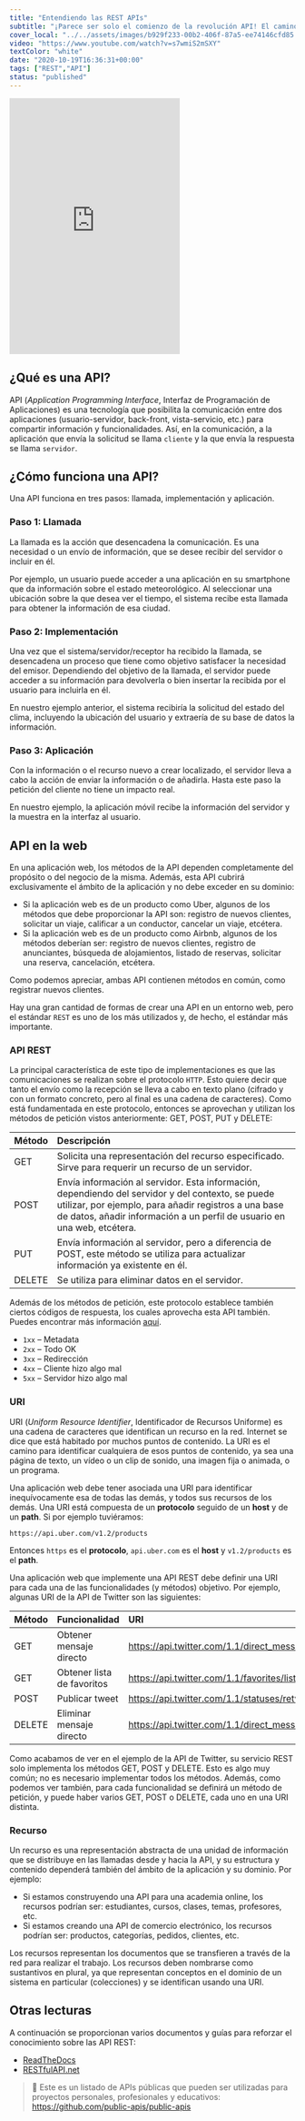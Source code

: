 ```yaml
---
title: "Entendiendo las REST APIs"
subtitle: "¡Parece ser solo el comienzo de la revolución API! El camino de la humanidad se dirige hacia la arquitectura de la API. Puedes aprender cualquier lenguaje o herramienta, pero esta es una de esas pocas especialidades que te garantizará un trabajo bien pagado durante los próximos 60 años, así que siéntete cómodo con REST API. :)"
cover_local: "../../assets/images/b929f233-00b2-406f-87a5-ee74146cfd85.jpeg"
video: "https://www.youtube.com/watch?v=s7wmiS2mSXY"
textColor: "white"
date: "2020-10-19T16:36:31+00:00"
tags: ["REST","API"]
status: "published"
---
```


<iframe height="450" src="https://www.youtube.com/embed/QsrWtqnQGMc" frameborder="0" allow="accelerometer; autoplay; encrypted-media; gyroscope; picture-in-picture" allowfullscreen></iframe>

## ¿Qué es una API?

API (*Application Programming Interface*, Interfaz de Programación de Aplicaciones) es una tecnología que posibilita la comunicación entre dos aplicaciones (usuario-servidor, back-front, vista-servicio, etc.) para compartir información y funcionalidades. Así, en la comunicación, a la aplicación que envía la solicitud se llama `cliente` y la que envía la respuesta se llama `servidor`.

## ¿Cómo funciona una API?

Una API funciona en tres pasos: llamada, implementación y aplicación.

### Paso 1: Llamada
La llamada es la acción que desencadena la comunicación. Es una necesidad o un envío de información, que se desee recibir del servidor o incluir en él.

Por ejemplo, un usuario puede acceder a una aplicación en su smartphone que da información sobre el estado meteorológico. Al seleccionar una ubicación sobre la que desea ver el tiempo, el sistema recibe esta llamada para obtener la información de esa ciudad.

### Paso 2: Implementación
Una vez que el sistema/servidor/receptor ha recibido la llamada, se desencadena un proceso que tiene como objetivo satisfacer la necesidad del emisor. Dependiendo del objetivo de la llamada, el servidor puede acceder a su información para devolverla o bien insertar la recibida por el usuario para incluirla en él.

En nuestro ejemplo anterior, el sistema recibiría la solicitud del estado del clima, incluyendo la ubicación del usuario y extraería de su base de datos la información.

### Paso 3: Aplicación
Con la información o el recurso nuevo a crear localizado, el servidor lleva a cabo la acción de enviar la información o de añadirla. Hasta este paso la petición del cliente no tiene un impacto real.

En nuestro ejemplo, la aplicación móvil recibe la información del servidor y la muestra en la interfaz al usuario.

## API en la web
En una aplicación web, los métodos de la API dependen completamente del propósito o del negocio de la misma. Además, esta API cubrirá exclusivamente el ámbito de la aplicación y no debe exceder en su dominio:

- Si la aplicación web es de un producto como Uber, algunos de los métodos que debe proporcionar la API son: registro de nuevos clientes, solicitar un viaje, calificar a un conductor, cancelar un viaje, etcétera.
- Si la aplicación web es de un producto como Airbnb, algunos de los métodos deberían ser: registro de nuevos clientes, registro de anunciantes, búsqueda de alojamientos, listado de reservas, solicitar una reserva, cancelación, etcétera.

Como podemos apreciar, ambas API contienen métodos en común, como registrar nuevos clientes.

Hay una gran cantidad de formas de crear una API en un entorno web, pero el estándar `REST` es uno de los más utilizados y, de hecho, el estándar más importante.

### API REST
La principal característica de este tipo de implementaciones es que las comunicaciones se realizan sobre el protocolo `HTTP`. Esto quiere decir que tanto el envío como la recepción se lleva a cabo en texto plano (cifrado y con un formato concreto, pero al final es una cadena de caracteres). Como está fundamentada en este protocolo, entonces se aprovechan y utilizan los métodos de petición vistos anteriormente: GET, POST, PUT y DELETE:

|Método        |Descripción  |
|:-------------|:----------------|
|GET | Solicita una representación del recurso especificado. Sirve para requerir un recurso de un servidor. |
|POST | Envía información al servidor. Esta información, dependiendo del servidor y del contexto, se puede utilizar, por ejemplo, para añadir registros a una base de datos, añadir información a un perfil de usuario en una web, etcétera. |
|PUT | Envía información al servidor, pero a diferencia de POST, este método se utiliza para actualizar información ya existente en él. |
|DELETE |Se utiliza para eliminar datos en el servidor. |

Además de los métodos de petición, este protocolo establece también ciertos códigos de respuesta, los cuales aprovecha esta API también. Puedes encontrar más información [aquí](https://developer.mozilla.org/es/docs/Web/HTTP/Status).

+ `1xx` – Metadata
+ `2xx` – Todo OK
+ `3xx` – Redirección
+ `4xx` – Cliente hizo algo mal
+ `5xx` – Servidor hizo algo mal

### URI
URI (*Uniform Resource Identifier*, Identificador de Recursos Uniforme) es una cadena de caracteres que identifican un recurso en la red. Internet se dice que está habitado por muchos puntos de contenido. La URI es el camino para identificar cualquiera de esos puntos de contenido, ya sea una página de texto, un vídeo o un clip de sonido, una imagen fija o animada, o un programa.

Una aplicación web debe tener asociada una URI para identificar inequívocamente esa de todas las demás, y todos sus recursos de los demás. Una URI está compuesta de un **protocolo** seguido de un **host** y de un **path**. Si por ejemplo tuviéramos:

```text
https://api.uber.com/v1.2/products
```

Entonces `https` es el **protocolo**, `api.uber.com` es el **host** y `v1.2/products` es el **path**.

Una aplicación web que implemente una API REST debe definir una URI para cada una de las funcionalidades (y métodos) objetivo. Por ejemplo, algunas URI de la API de Twitter son las siguientes:

|Método        |Funcionalidad      |URI     |
|:-------------|:------------------|:-----------|
| GET | Obtener mensaje directo | https://api.twitter.com/1.1/direct_messages/events/show.json |
| GET | Obtener lista de favoritos | https://api.twitter.com/1.1/favorites/list.json |
| POST | Publicar tweet | https://api.twitter.com/1.1/statuses/retweet/:id.json | 
| DELETE | Eliminar mensaje directo | https://api.twitter.com/1.1/direct_messages/events/destroy.json |

Como acabamos de ver en el ejemplo de la API de Twitter, su servicio REST solo implementa los métodos GET, POST y DELETE. Esto es algo muy común; no es necesario implementar todos los métodos. Además, como podemos ver también, para cada funcionalidad se definirá un método de petición, y puede haber varios GET, POST o DELETE, cada uno en una URI distinta.

### Recurso
Un recurso es una representación abstracta de una unidad de información que se distribuye en las llamadas desde y hacia la API, y su estructura y contenido dependerá también del ámbito de la aplicación y su dominio. Por ejemplo:

+ Si estamos construyendo una API para una academia online, los recursos podrían ser: estudiantes, cursos, clases, temas, profesores, etc.
+ Si estamos creando una API de comercio electrónico, los recursos podrían ser: productos, categorías, pedidos, clientes, etc.
  
Los recursos representan los documentos que se transfieren a través de la red para realizar el trabajo. Los recursos deben nombrarse como sustantivos en plural, ya que representan conceptos en el dominio de un sistema en particular (colecciones) y se identifican usando una URI.

## Otras lecturas
A continuación se proporcionan varios documentos y guías para reforzar el conocimiento sobre las API REST:

- [ReadTheDocs](https://restful-api-design.readthedocs.io/en/latest/resources.html)
- [RESTfulAPI.net](https://restfulapi.net/)

> 🔗 Este es un listado de APIs públicas que pueden ser utilizadas para proyectos personales, profesionales y educativos: https://github.com/public-apis/public-apis

